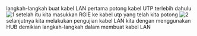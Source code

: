 langkah-langkah buat kabel LAN pertama potong kabel UTP terlebih dahulu
![1](https://github.com/Fachrirahmadhan/fachriTK4B-tugas-1/assets/128016493/053d7040-ad21-4670-9737-92ef53bff34e)
setelah itu kita masukkan RGIE ke kabel utp yang telah kita potong
![2](https://github.com/Fachrirahmadhan/fachriTK4B-tugas-1/assets/128016493/22165151-90a6-4372-b76a-9080463fbdf2)
selanjutnya kita melakukan pengujian kabel LAN kita dengan menggunakan HUB 
demikian langkah-langkah dalam membuat kabel LAN
